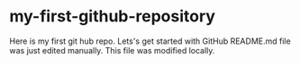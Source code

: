 # my-first-github-repository
Here is my first git hub repo. Lets's get started with GitHub
README.md file was just edited manually. This file was modified locally.
